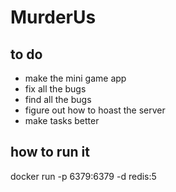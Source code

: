 # MurderUs

## to do
- make the mini game app
- fix all the bugs
- find all the bugs
- figure out how to hoast the server
- make tasks better

## how to run it
docker run -p 6379:6379 -d redis:5
